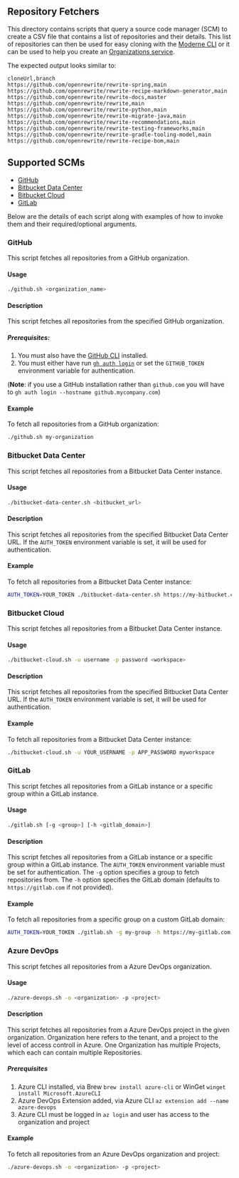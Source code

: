 ## Repository Fetchers

This directory contains scripts that query a source code manager (SCM) to create a CSV file that contains a list of repositories and their details. This list of repositories can then be used for easy cloning with the [Moderne CLI](https://docs.moderne.io/user-documentation/moderne-cli/getting-started/cli-intro) or it can be used to help you create an [Organizations service](https://docs.moderne.io/administrator-documentation/moderne-platform/how-to-guides/org-service/).

The expected output looks similar to:

```csv
cloneUrl,branch
https://github.com/openrewrite/rewrite-spring,main
https://github.com/openrewrite/rewrite-recipe-markdown-generator,main
https://github.com/openrewrite/rewrite-docs,master
https://github.com/openrewrite/rewrite,main
https://github.com/openrewrite/rewrite-python,main
https://github.com/openrewrite/rewrite-migrate-java,main
https://github.com/openrewrite/rewrite-recommendations,main
https://github.com/openrewrite/rewrite-testing-frameworks,main
https://github.com/openrewrite/rewrite-gradle-tooling-model,main
https://github.com/openrewrite/rewrite-recipe-bom,main
```

## Supported SCMs
* [GitHub](#github)
* [Bitbucket Data Center](#bitbucket-data-center)
* [Bitbucket Cloud](#bitbucket-cloud)
* [GitLab](#gitlab)

Below are the details of each script along with examples of how to invoke them and their required/optional arguments.

### GitHub

This script fetches all repositories from a GitHub organization.

#### Usage
```sh
./github.sh <organization_name>
```

#### Description
This script fetches all repositories from the specified GitHub organization.

##### Prerequisites:
1. You must also have the [GitHub CLI](https://cli.github.com/) installed.
2. You must either have run [`gh auth login`](https://cli.github.com/manual/gh_auth_login) or set the `GITHUB_TOKEN` environment variable for authentication.

(**Note**: if you use a GitHub installation rather than `github.com` you will have to `gh auth login --hostname github.mycompany.com`)

#### Example
To fetch all repositories from a GitHub organization:
```sh
./github.sh my-organization
```


### Bitbucket Data Center

This script fetches all repositories from a Bitbucket Data Center instance.

#### Usage
```sh
./bitbucket-data-center.sh <bitbucket_url>
```

#### Description
This script fetches all repositories from the specified Bitbucket Data Center URL. If the `AUTH_TOKEN` environment variable is set, it will be used for authentication.

#### Example
To fetch all repositories from a Bitbucket Data Center instance:
```sh
AUTH_TOKEN=YOUR_TOKEN ./bitbucket-data-center.sh https://my-bitbucket.com/stash
```

### Bitbucket Cloud

This script fetches all repositories from a Bitbucket Data Center instance.

#### Usage
```sh
./bitbucket-cloud.sh -u username -p password <workspace>
```

#### Description
This script fetches all repositories from the specified Bitbucket Data Center URL. If the `AUTH_TOKEN` environment variable is set, it will be used for authentication.

#### Example
To fetch all repositories from a Bitbucket Data Center instance:
```sh
./bitbucket-cloud.sh -u YOUR_USERNAME -p APP_PASSWORD myworkspace
```

### GitLab

This script fetches all repositories from a GitLab instance or a specific group within a GitLab instance.

#### Usage
```sh
./gitlab.sh [-g <group>] [-h <gitlab_domain>]
```

#### Description
This script fetches all repositories from a GitLab instance or a specific group within a GitLab instance. The `AUTH_TOKEN` environment variable must be set for authentication. The `-g` option specifies a group to fetch repositories from. The `-h` option specifies the GitLab domain (defaults to `https://gitlab.com` if not provided).

#### Example
To fetch all repositories from a specific group on a custom GitLab domain:
```sh
AUTH_TOKEN=YOUR_TOKEN ./gitlab.sh -g my-group -h https://my-gitlab.com
```

### Azure DevOps

This script fetches all repositories from a Azure DevOps organization.

#### Usage
```sh
./azure-devops.sh -o <organization> -p <project>
```

#### Description
This script fetches all repositories from a Azure DevOps project in the given organization.
Organization here refers to the tenant, and a project to the level of access controll in Azure.
One Organization has multiple Projects, which each can contain multiple Repositories.

##### Prerequisites

1. Azure CLI installed, via Brew `brew install azure-cli` or WinGet `winget install Microsoft.AzureCLI`
2. Azure DevOps Extension added, via Azure CLI `az extension add --name azure-devops`
3. Azure CLI must be logged in `az login` and user has access to the organization and project

#### Example
To fetch all repositories from an Azure DevOps organization and project:
```sh
./azure-devops.sh -o <organization> -p <project>
```

